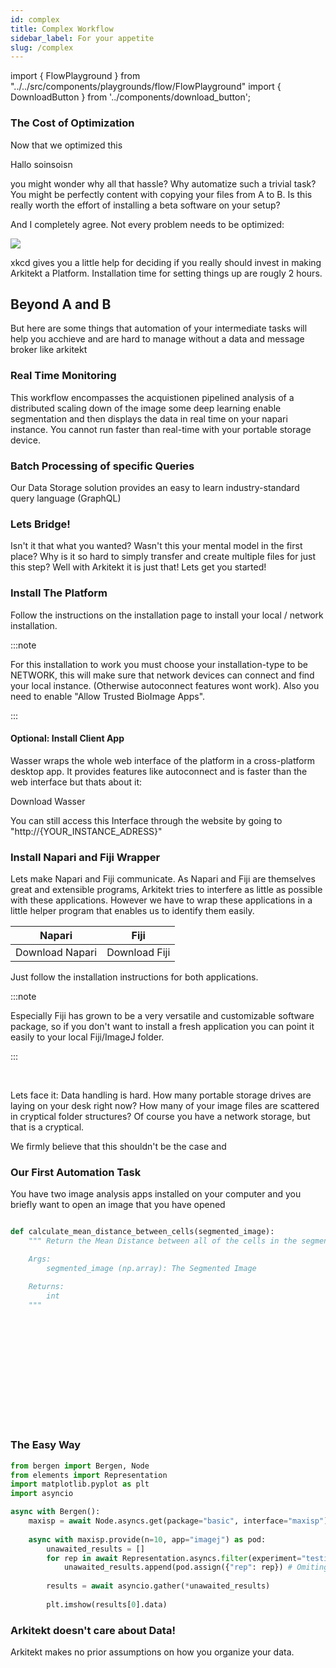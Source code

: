```yaml
---
id: complex
title: Complex Workflow
sidebar_label: For your appetite
slug: /complex
---
```


import { FlowPlayground } from "../../src/components/playgrounds/flow/FlowPlayground"
import { DownloadButton }  from '../components/download_button';


### The Cost of Optimization 

Now that we optimized this

Hallo soinsoisn

you might wonder why all that hassle? Why automatize such a trivial task? You might be perfectly
content with copying your files from A to B. Is this really worth the effort of installing
a beta software on your setup?

And I completely agree. Not every problem needs to be optimized:


<div style={{textAlign: 'center', marginBottom: 20}}>
 <img src="https://imgs.xkcd.com/comics/is_it_worth_the_time.png"/>
</div>

xkcd gives you a little help for deciding if you really should invest in making Arkitekt a Platform.
Installation time for setting things up are rougly 2 hours. 


## Beyond A and B

But here are some things that automation of your intermediate
tasks will help you acchieve and are hard to manage without
a data and message broker like arkitekt

### Real Time Monitoring


<FlowPlayground graphurl="/static/graphs/complex.json" height={600}/>

This workflow encompasses the acquistionen pipelined analysis of a distributed scaling down of the image
some deep learning enable segmentation and then displays the data in real time on your napari instance.
You cannot run faster than real-time with your portable storage device.

### Batch Processing of specific Queries


Our Data Storage solution provides an easy to learn industry-standard query language (GraphQL)


### Lets Bridge!


Isn't it that what you wanted? Wasn't this your mental model in the first place? Why is it so hard to simply transfer
and create multiple files for just this step? Well with Arkitekt it is just that! Lets get you started!


### Install The Platform 

Follow the instructions on the installation page to install your local / network installation.

:::note

For this installation to work you must choose your installation-type to be NETWORK, this will make sure that
network devices can connect and find your local instance. (Otherwise autoconnect features wont work). Also
you need to enable "Allow Trusted BioImage Apps".

:::

#### Optional: Install Client App

Wasser wraps the whole web interface of the platform in a cross-platform desktop app. It provides features
like autoconnect and is faster than the web interface but thats about it:

<DownloadButton>Download Wasser</DownloadButton>

You can still access this Interface through the website by going to "http://{YOUR_INSTANCE_ADRESS}"



### Install Napari and Fiji Wrapper 

Lets make Napari and Fiji communicate. As Napari and Fiji are themselves great and extensible programs, Arkitekt tries to
interfere as little as possible with these applications. However we have to wrap these applications in a little helper
program that enables us to identify them easily. 

| Napari   | Fiji      |
| -------- | --------- |
| <DownloadButton>Download Napari</DownloadButton>      | <DownloadButton>Download Fiji</DownloadButton> 

Just follow the  installation instructions for both applications.

:::note

Especially Fiji has grown to be a very versatile and customizable
software package, so if you don't want to install a fresh application you can point it easily to your local Fiji/ImageJ folder.

:::

<br/>



Lets face it: Data handling is hard. How many portable storage drives are laying on your desk right now?
How many of your image files are scattered in cryptical folder structures? Of course you have a network 
storage, but that is a cryptical.

We firmly believe that this shouldn't be the case and 


### Our First Automation Task

You have two image analysis apps installed on your computer and you briefly want to open
an image that you have opened 









```python

def calculate_mean_distance_between_cells(segmented_image):
	""" Return the Mean Distance between all of the cells in the segmented Image

	Args:
		segmented_image (np.array): The Segmented Image

	Returns:
		int
	"""

	













```







### The Easy Way

```python
from bergen import Bergen, Node
from elements import Representation
import matplotlib.pyplot as plt
import asyncio

async with Bergen():
	maxisp = await Node.asyncs.get(package="basic", interface="maxisp")
	
	async with maxisp.provide(n=10, app="imagej") as pod:
		unawaited_results = []
		for rep in await Representation.asyncs.filter(experiment="testing"):
			unawaited_results.append(pod.assign({"rep": rep}) # Omiting await
			
		results = await asyncio.gather(*unawaited_results)
			
		plt.imshow(results[0].data)
```






### Arkitekt doesn't care about Data!

Arkitekt makes no prior assumptions on how you organize your data. 
